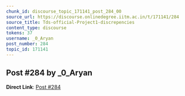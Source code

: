 ```yaml
---
chunk_id: discourse_topic_171141_post_284_00
source_url: https://discourse.onlinedegree.iitm.ac.in/t/171141/284
source_title: Tds-official-Project1-discrepencies
content_type: discourse
tokens: 37
username: _0_Aryan
post_number: 284
topic_id: 171141
---
```


## Post #284 by _0_Aryan

**Direct Link**: [Post #284](https://discourse.onlinedegree.iitm.ac.in/t/171141/284)
